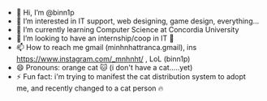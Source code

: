 - 👋 Hi, I’m @binn1p
- 👀 I’m interested in IT support, web designing, game design, everything...
- 🌱 I’m currently learning Computer Science at Concordia University
- 💞️ I’m looking to have an internship/coop in IT 🦫
- 📫 How to reach me gmail (minhnhattranca.gmail), ins https://www.instagram.com/_mnhnht/ , LoL (binn1p)
- 😄 Pronouns: orange cat 🐱 (i don't have a cat.....yet)
- ⚡ Fun fact: i'm trying to manifest the cat distribution system to adopt me, and recently changed to a cat person 🔥

<!---
binn1p/binn1p is a ✨ special ✨ repository because its `README.md` (this file) appears on your GitHub profile.
You can click the Preview link to take a look at your changes.
--->
